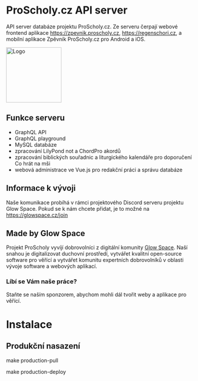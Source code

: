 # ProScholy.cz API server
API server databáze projektu ProScholy.cz. Ze serveru čerpají webové frontend aplikace
 https://zpevnik.proscholy.cz, https://regenschori.cz, 
 a mobilní aplikace Zpěvník ProScholy.cz pro Android a iOS.

<img src="https://zpevnik.proscholy.cz/img/logo_bubble.svg" alt="Logo" width="150">

## Funkce serveru
- GraphQL API 
- GraphQL playground
- MySQL databáze
- zpracování LilyPond not a ChordPro akordů
- zpracování biblických souřadnic a liturgického kalendáře pro doporučení Co hrát na mši
- webová administrace ve Vue.js pro redakční práci a správu databáze

## Informace k vývoji
Naše komunikace probíhá v rámci projektového Discord serveru projektu Glow Space.
Pokud se k nám chcete přidat, je to možné na https://glowspace.cz/join

## Made by Glow Space

Projekt ProScholy vyvíjí dobrovolníci z digitální komunity [Glow Space](https://glowspace.cz). 
Naší snahou je digitalizovat duchovní prostředí, vytvářet kvalitní open-source software pro věřící
a vytvářet komunitu expertních dobrovolníků v oblasti vývoje software a webových aplikací.

### Líbí se Vám naše práce?
Staňte se naším sponzorem, abychom mohli dál tvořit weby a aplikace pro věřící.

# Instalace
## Produkční nasazení
make production-pull

make production-deploy
